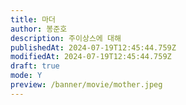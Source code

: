 ```yaml
---
title: 마더
author: 봉준호
description: 주이상스에 대해
publishedAt: 2024-07-19T12:45:44.759Z
modifiedAt: 2024-07-19T12:45:44.759Z
draft: true
mode: Y
preview: /banner/movie/mother.jpeg
---
```

